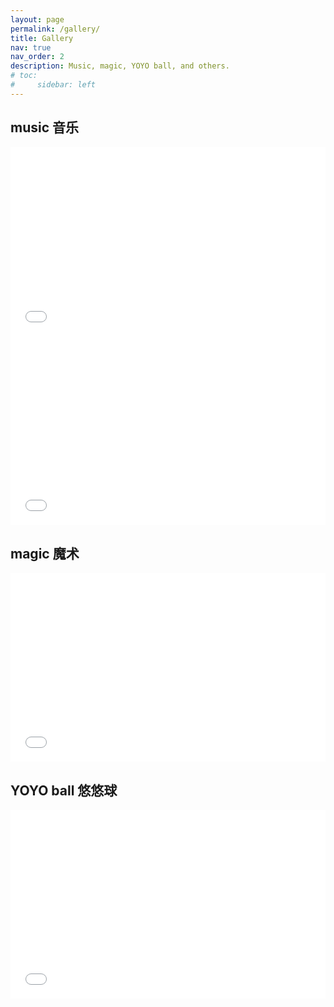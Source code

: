 ```yaml
---
layout: page
permalink: /gallery/
title: Gallery
nav: true
nav_order: 2
description: Music, magic, YOYO ball, and others.
# toc:
#     sidebar: left
---
```


<div class="projects">
<h2 class="category">music 音乐</h2>
<div class="row mt-3">
    <!-- <div style="position: relative; padding: 30% 45%;"> -->
    <div class="col-sm mt-3 mt-md-0">
        <div style="position: relative; padding: 30% 45%;">
            <iframe style="position: absolute; width: 100%; height: 100%; left: 0; top: 0;" src="//player.bilibili.com/player.html?isOutside=true&aid=113977761727056&bvid=BV1dqNdeXENx&cid=28309128089&p=1&as_wide=1&high_quality=1&autoplay=0" scrolling="no" frameborder="no" allowfullscreen="true"></iframe>
        </div>
    </div>
    <div class="col-sm mt-3 mt-md-0">
        <div style="position: relative; padding: 30% 45%;">
            <iframe style="position: absolute; width: 100%; height: 100%; left: 0; top: 0;" src="//player.bilibili.com/player.html?isOutside=true&aid=943902870&bvid=BV1GW4y1H7Cc&cid=857731213&p=1&as_wide=1&high_quality=1&autoplay=0" scrolling="no" frameborder="no" allowfullscreen="true"></iframe>
        </div>
    </div>
</div>

<h2 class="category">magic 魔术</h2>
<div class="row mt-3">
    <div class="col-sm mt-3 mt-md-0">
        <div style="position: relative; padding: 30% 45%;">
	        <iframe style="position: absolute; width: 100%; height: 100%; left: 0; top: 0;" src="//player.bilibili.com/player.html?isOutside=true&aid=113977778507467&bvid=BV1RiNdeWEQF&cid=28309129312&p=1&as_wide=1&high_quality=1&autoplay=0" scrolling="no" frameborder="no" allowfullscreen="true"></iframe>
        </div>
    </div>
    <div class="col-sm mt-3 mt-md-0">
    </div>
</div>

<h2 class="category">YOYO ball 悠悠球</h2>

<div class="row mt-3">
    <div class="col-sm mt-3 mt-md-0">
        <div style="position: relative; padding: 30% 45%;">
            <iframe style="position: absolute; width: 100%; height: 100%; left: 0; top: 0;" src="//player.bilibili.com/player.html?isOutside=true&aid=1850814876&bvid=BV15W421N7Yo&cid=1447169835&p=1&as_wide=1&high_quality=1&autoplay=0" scrolling="no" frameborder="no" allowfullscreen="true"></iframe>
        </div>
    </div>
    <div class="col-sm mt-3 mt-md-0">
    </div>
</div>


</div>